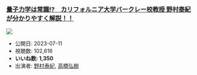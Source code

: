 ### [量子力学は常識!?　カリフォルニア大学バークレー校教授 野村泰紀が分かりやすく解説！！](https://www.youtube.com/watch?v=trSPzQTnot4)
[![](https://img.youtube.com/vi/trSPzQTnot4/sddefault.jpg)](https://www.youtube.com/watch?v=trSPzQTnot4)
-   公開日: 2023-07-11
-   視聴数: 102,616
-   **いいね数: 1,350**
-   出演者: [野村泰紀](/rehacq_fan/people/野村泰紀 "wikilink"), [高橋弘樹](/rehacq_fan/people/高橋弘樹 "wikilink")
